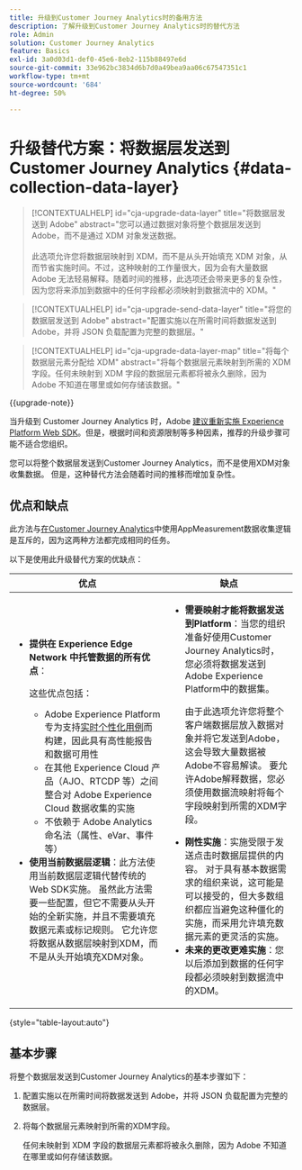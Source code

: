```yaml
---
title: 升级到Customer Journey Analytics时的备用方法
description: 了解升级到Customer Journey Analytics时的替代方法
role: Admin
solution: Customer Journey Analytics
feature: Basics
exl-id: 3a0d03d1-def0-45e6-8eb2-115b88497e6d
source-git-commit: 33e962bc3834d6b7d0a49bea9aa06c67547351c1
workflow-type: tm+mt
source-wordcount: '684'
ht-degree: 50%

---
```


# 升级替代方案：将数据层发送到 Customer Journey Analytics {#data-collection-data-layer}

<!-- markdownlint-disable MD034 -->

>[!CONTEXTUALHELP]
>id="cja-upgrade-data-layer"
>title="将数据层发送到 Adobe"
>abstract="您可以通过数据对象将整个数据层发送到 Adobe，而不是通过 XDM 对象发送数据。<br><br>此选项允许您将数据层映射到 XDM，而不是从头开始填充 XDM 对象，从而节省实施时间。不过，这种映射的工作量很大，因为会有大量数据 Adobe 无法轻易解释。随着时间的推移，此选项还会带来更多的复杂性，因为您将来添加到数据中的任何字段都必须映射到数据流中的 XDM。"

<!-- markdownlint-enable MD034 -->

<!-- markdownlint-disable MD034 -->

>[!CONTEXTUALHELP]
>id="cja-upgrade-send-data-layer"
>title="将您的数据层发送到 Adobe"
>abstract="配置实施以在所需时间将数据发送到 Adobe，并将 JSON 负载配置为完整的数据层。"

<!-- markdownlint-enable MD034 -->

<!-- markdownlint-disable MD034 -->

>[!CONTEXTUALHELP]
>id="cja-upgrade-data-layer-map"
>title="将每个数据层元素分配给 XDM"
>abstract="将每个数据层元素映射到所需的 XDM 字段。任何未映射到 XDM 字段的数据层元素都将被永久删除，因为 Adobe 不知道在哪里或如何存储该数据。"

<!-- markdownlint-enable MD034 -->

{{upgrade-note}}

当升级到 Customer Journey Analytics 时，Adobe [建议重新实施 Experience Platform Web SDK](/help/getting-started/cja-upgrade/cja-upgrade-recommendations.md)。但是，根据时间和资源限制等多种因素，推荐的升级步骤可能不适合您组织。

您可以将整个数据层发送到Customer Journey Analytics，而不是使用XDM对象收集数据。 但是，这种替代方法会随着时间的推移而增加复杂性。

## 优点和缺点

此方法与[在Customer Journey Analytics](/help/getting-started/cja-upgrade/cja-upgrade-alternative-appmeasurement.md)中使用AppMeasurement数据收集逻辑是互斥的，因为这两种方法都完成相同的任务。

以下是使用此升级替代方案的优缺点：

| 优点 | 缺点 |
|----------|---------|
| <ul><li>**提供在 Experience Edge Network 中托管数据的所有优点**： <p>这些优点包括：</p><ul><li>Adobe Experience Platform 专为支持[实时个性化用例](https://experienceleague.adobe.com/docs/experience-platform/destinations/ui/activate/configure-personalization-destinations.html?lang=zh-Hans)而构建，因此具有高性能报告和数据可用性</li><li>在其他 Experience Cloud 产品（AJO、RTCDP 等）之间整合对 Adobe Experience Cloud 数据收集的实施</li><li>不依赖于 Adobe Analytics 命名法（属性、eVar、事件等）</li></ul><li>**使用当前数据层逻辑**：此方法使用当前数据层逻辑代替传统的Web SDK实施。 虽然此方法需要一些配置，但它不需要从头开始的全新实施，并且不需要填充数据元素或标记规则。 它允许您将数据从数据层映射到XDM，而不是从头开始填充XDM对象。</li></ul> | <ul><li>**需要映射才能将数据发送到Platform**：当您的组织准备好使用Customer Journey Analytics时，您必须将数据发送到Adobe Experience Platform中的数据集。 <p>由于此选项允许您将整个客户端数据层放入数据对象并将它发送到Adobe，这会导致大量数据被Adobe不容易解读。 要允许Adobe解释数据，您必须使用数据流映射将每个字段映射到所需的XDM字段。</p></li><li>**刚性实施**：实施受限于发送点击时数据层提供的内容。 对于具有基本数据需求的组织来说，这可能是可以接受的，但大多数组织都应当避免这种僵化的实施，而采用允许填充数据元素的更灵活的实施。</li><li>**未来的更改更难实施**：您以后添加到数据的任何字段都必须映射到数据流中的XDM。</li></ul> |

{style="table-layout:auto"}

## 基本步骤

将整个数据层发送到Customer Journey Analytics的基本步骤如下：

1. 配置实施以在所需时间将数据发送到 Adobe，并将 JSON 负载配置为完整的数据层。

1. 将每个数据层元素映射到所需的XDM字段。

   任何未映射到 XDM 字段的数据层元素都将被永久删除，因为 Adobe 不知道在哪里或如何存储该数据。
